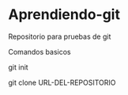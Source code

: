 # Aprendiendo-git
Repositorio para pruebas de git

Comandos basicos

git init

git clone URL-DEL-REPOSITORIO
